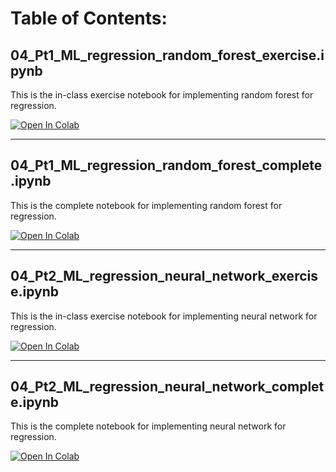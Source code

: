 # Table of Contents:

## 04_Pt1_ML_regression_random_forest_exercise.ipynb

This is the in-class exercise notebook for implementing random forest for regression.

[![Open In Colab](https://colab.research.google.com/assets/colab-badge.svg)](https://colab.research.google.com/github/uofscphysics/STEM_Python_Course/blob/Summer2020/02_Week2/04_ML_regression/04_Pt1_ML_regression_random_forest_exercise.ipynb)
_____
## 04_Pt1_ML_regression_random_forest_complete.ipynb

This is the complete notebook for implementing random forest for regression.

[![Open In Colab](https://colab.research.google.com/assets/colab-badge.svg)](https://colab.research.google.com/github/uofscphysics/STEM_Python_Course/blob/Summer2020/02_Week2/04_ML_regression/04_Pt1_ML_regression_random_forest_complete.ipynb)

_____
## 04_Pt2_ML_regression_neural_network_exercise.ipynb

This is the in-class exercise notebook for implementing neural network for regression.

[![Open In Colab](https://colab.research.google.com/assets/colab-badge.svg)](https://colab.research.google.com/github/uofscphysics/STEM_Python_Course/blob/Summer2020/02_Week2/04_ML_regression/04_Pt2_ML_regression_neural_network_exercise.ipynb)

_____
## 04_Pt2_ML_regression_neural_network_complete.ipynb

This is the complete notebook for implementing neural network for regression.

[![Open In Colab](https://colab.research.google.com/assets/colab-badge.svg)](https://colab.research.google.com/github/uofscphysics/STEM_Python_Course/blob/Summer2020/02_Week2/04_ML_regression/04_Pt2_ML_regression_neural_network_exercise.ipynb)
